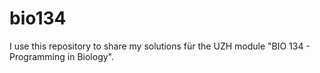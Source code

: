 # bio134

I use this repository to share my solutions für the UZH module "BIO 134 - Programming in Biology".
